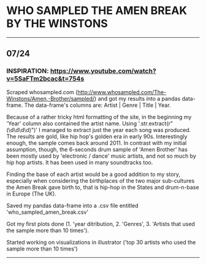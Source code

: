 # WHO SAMPLED THE AMEN BREAK BY THE WINSTONS

----------------------

## 07/24

### INSPIRATION: https://www.youtube.com/watch?v=5SaFTm2bcac&t=754s

Scraped whosampled.com (http://www.whosampled.com/The-Winstons/Amen,-Brother/sampled/)
and got my results into a pandas data-frame. The data-frame's columns are:
Artist | Genre | Title | Year.

Because of a rather tricky html formatting of the site, in the beginning my 'Year'
column also contained the artist name. Using '.str.extract(r"(\d\d\d\d)")'
I managed to extract just the year each song was produced. The results are gold, like
hip hop's golden era in early 90s. Interestingly enough, the sample comes back around 2011. In contrast with my initial assumption, though, the 6-seconds drum sample of
'Amen Brother' has been mostly used by 'electronic / dance' music artists, and not so much by hip hop artists. It has been used in many soundtracks too.

Finding the base of each artist would be a good addition to my story, especially
when considering the birthplaces of the two major sub-cultures the Amen Break gave
birth to, that is hip-hop in the States and drum-n-base in Europe (The UK).

Saved my pandas data-frame into a .csv file entitled 'who_sampled_amen_break.csv'

Got my first plots done (1. 'year ditribution, 2. 'Genres', 3. 'Artists that used the sample more than 10 times').

Started working on visualizations in illustrator ('top 30 artists who used the sample more than 10 times')

------------------
